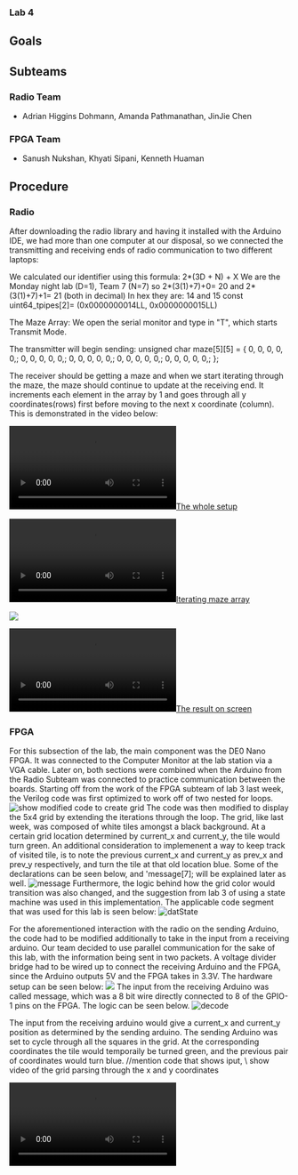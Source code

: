 ### Lab 4

## Goals

## Subteams

### Radio Team
- Adrian Higgins Dohmann, Amanda Pathmanathan, JinJie Chen
### FPGA Team
- Sanush Nukshan, Khyati Sipani, Kenneth Huaman
## Procedure
### Radio
After downloading the radio library and having it installed with the Arduino IDE, we had more than one computer at our disposal, so we connected the transmitting and receiving ends of radio communication to two different laptops:

We calculated our identifier using this formula: 2*(3D + N) + X
We are the Monday night lab (D=1), Team 7 (N=7)
so 2*(3(1)+7)+0= 20 and  2*(3(1)+7)+1= 21 (both in decimal) 
In hex they are: 14 and 15
const uint64_tpipes[2]= (0x0000000014LL, 0x0000000015LL)

The Maze Array: 
We open the serial monitor and type in "T", which starts Transmit Mode. 

The transmitter will begin sending:
unsigned char maze[5][5] =
{
0, 0, 0, 0, 0,;
0, 0, 0, 0, 0,;
0, 0, 0, 0, 0,;
0, 0, 0, 0, 0,;
0, 0, 0, 0, 0,;
};

The receiver should be getting a maze and when we start iterating through the maze, the maze should continue to update at the receiving end. It increments each element in the array by 1 and goes through all y coordinates(rows) first before moving to the next x coordinate (column). This is demonstrated in the video below: 

[![The whole setup](./image/lab4/IMG_3716.mov)](https://youtu.be/KNLFmP_W6XA)


[![Iterating maze array](./image/lab4/IMG_3715.mov)](https://youtu.be/_CwknqWVh10)


![](./image/lab4/IMG_0021.JPG)


[![The result on screen](./image/lab4/IMG_3741-2.mov)](https://youtu.be/DG-bNLUZ5qI)




### FPGA


For this subsection of the lab, the main component was the DE0 Nano FPGA. It was connected to the Computer Monitor at the lab station via a VGA cable. Later on, both sections were combined when the Arduino from the Radio Subteam was connected to practice communication between the boards.
Starting off from the work of the FPGA subteam of lab 3 last week, the Verilog code was first optimized to work off of two nested for loops. 
![show modified code to create grid](./image/lab4/flavaflav.png)
The code was then modified to display the 5x4 grid by extending the iterations through the loop. The grid, like last week, was composed of white tiles amongst a black background. At a certain grid location determined by current_x and current_y, the tile would turn green. An additional consideration to implemenent a way to keep track of visited tile, is to note the previous current_x and current_y as prev_x and prev_y respectively, and turn the tile at that old location blue. Some of the declarations can be seen below, and 'message[7]; will be explained later as well.
![message](./image/lab4/message.png) 
Furthermore, the logic behind how the grid color would transition was also changed, and the suggestion from lab 3 of using a state machine was used in this implementation. The applicable code segment that was used for this lab is seen below:
![datState](./image/lab4/yeaboiii.png)

For the aforementioned interaction with the radio on the sending Arduino, the code had to be modified additionally to take in the input from a receiving arduino. Our team decided to use parallel communication for the sake of this lab, with the information being sent in two packets. A voltage divider bridge had to be wired up to connect the receiving Arduino and the FPGA, since the Arduino outputs 5V and the FPGA takes in 3.3V. The hardware setup can be seen below:
![](./image/lab4/IMG_8012.JPG)
The input from the receiving Arduino was called message, which was a 8 bit wire directly connected to 8 of the GPIO-1 pins on the FPGA. The logic can be seen below.
![decode](./image/lab4/decode.png)




The input from the receiving arduino would give a current_x and current_y position as determined by the sending arduino. The sending Arduino was set to cycle through all the squares in the grid. At the corresponding coordinates the tile would temporaily be turned green, and the previous pair of coordinates would turn blue.
//mention code that shows iput,
\\ show video of the grid parsing through the x and y coordinates


![parsingthrough](./image/lab4/IMG_3741-2.mov)
